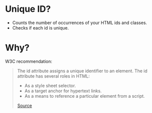 Unique ID?
==========
* Counts the number of occurrences of your HTML ids and classes.
* Checks if each id is unique.

Why?
====

W3C recommendation:
> The id attribute assigns a unique identifier to an element.
> The id attribute has several roles in HTML:
> * As a style sheet selector.
> * As a target anchor for hypertext links.
> * As a means to reference a particular element from a script.
>
> [Source](http://www.w3.org/TR/html401/struct/global.html#h-7.5.2)